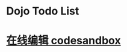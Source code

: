 # Dojo Todo List

# [在线编辑 codesandbox](https://codesandbox.io/s/dojo-todo-list-3q2ze?file=/index.html)